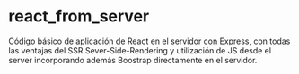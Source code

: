 # react_from_server
Código básico de aplicación de React en el servidor con Express, con todas las ventajas del SSR Sever-Side-Rendering y utilización de JS desde el server incorporando además Boostrap directamente en el servidor.
